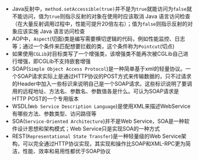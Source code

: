 + Java反射中，`method.setAccessible(true)`并不是为`true`就能访问为`false`就不能访问，值为`true`则指示反射的对象在使用时应该取消 Java 语言访问检查（在大量反射调用过程中，性能可提升20倍左右）；值为`false`则指示反射的对象应该实施 Java 语言访问检查
 + AOP中，`Aspect`(切面)类是编写需要横切逻辑的代码，例如性能监控、日志等；通过一个条件来匹配想要拦截的类，这个条件称为`Pointcut`(切点)
 + 如果使用`CGLib`对目标类写了一个增强类，该增强类不能再次被CGLib自己进行增强，即CGLib不支持嵌套增强
 + SOAP(`Simple Object Access Protocol`)是一种简单基于xml的轻量协议。一个SOAP请求实际上是通过HTTP协议的POST方式来传输数据的，只不过请求的Header中加入一些标识来说明自己是一个SOAP请求。这些标识说明了要调用的远程地址、方法名、参数名、参数值各是什么。可认为SOAP请求是HTTP POST的一个专用版本
 + WSDL(`Web Service Description Language`)是使用XML来描述WebService有哪些方法、参数类型、访问路径等
 + SOA(`Service-Oriented Architecture`)并不是Web Service，SOA是一种软件设计思想和架构模式；Web Service只是实现SOA的一种方式
 + REST(`Representational State Transfer`)是一种轻量级的Web Service架构，可以完全通过HTTP协议实现，其实现和操作比SOAP和XML-RPC更为简洁，性能、效率和易用性都优于SOAP协议
